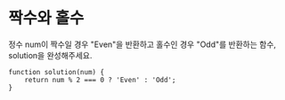 # 짝수와 홀수

정수 num이 짝수일 경우 "Even"을 반환하고 홀수인 경우 "Odd"를 반환하는 함수, solution을 완성해주세요.

```
function solution(num) {
    return num % 2 === 0 ? 'Even' : 'Odd';
}
```
